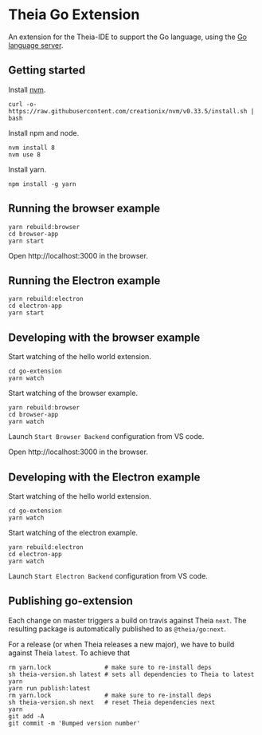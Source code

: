 # Theia Go Extension

An extension for the Theia-IDE to support the Go language, using the [Go language server](https://github.com/theia-ide/go-language-server).

## Getting started

Install [nvm](https://github.com/creationix/nvm#install-script).

    curl -o- https://raw.githubusercontent.com/creationix/nvm/v0.33.5/install.sh | bash

Install npm and node.

    nvm install 8
    nvm use 8

Install yarn.

    npm install -g yarn

## Running the browser example

    yarn rebuild:browser
    cd browser-app
    yarn start

Open http://localhost:3000 in the browser.

## Running the Electron example

    yarn rebuild:electron
    cd electron-app
    yarn start

## Developing with the browser example

Start watching of the hello world extension.

    cd go-extension
    yarn watch

Start watching of the browser example.

    yarn rebuild:browser
    cd browser-app
    yarn watch

Launch `Start Browser Backend` configuration from VS code.

Open http://localhost:3000 in the browser.

## Developing with the Electron example

Start watching of the hello world extension.

    cd go-extension
    yarn watch

Start watching of the electron example.

    yarn rebuild:electron
    cd electron-app
    yarn watch

Launch `Start Electron Backend` configuration from VS code.

## Publishing go-extension

Each change on master triggers a build on travis against Theia `next`.
The resulting package is automatically published to [](http://www.npmjs.org) as `@theia/go:next`.

For a release (or when Theia releases a new major), we have to build against Theia `latest`. 
To achieve that

	rm yarn.lock               # make sure to re-install deps
	sh theia-version.sh latest # sets all dependencies to Theia to latest
	yarn
	yarn run publish:latest
	rm yarn.lock               # make sure to re-install deps
	sh theia-version.sh next   # reset Theia dependencies next
	yarn
	git add -A
	git commit -m 'Bumped version number'

	